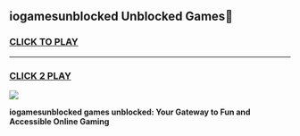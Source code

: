 
## iogamesunblocked Unblocked Games👋
<h3>
<a href="https://news.freeplayer.one?title=iogamesunblocked&ref=16F">CLICK TO PLAY</a></h3>
<hr>

<h3>
<a href="https://news.freeplayer.one?title=iogamesunblocked&ref=16F">CLICK 2 PLAY</a>
  
</h3>

<a href="https://news.freeplayer.one?title=iogamesunblocked&ref=16F/"><img src="https://clearcache.store/games.png"></a>


**iogamesunblocked games unblocked: Your Gateway to Fun and Accessible Online Gaming**
